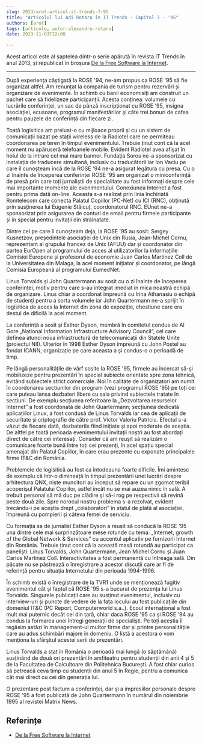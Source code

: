 ```yaml
---
slug: 2023/arot-articol-it-trends-7-95
title: "Articolul lui Adi Rotaru în IT Trends - Capitol 7 - '95"
authors: [arot]
tags: [articole, autor:alexandru.rotaru]
date: 2023-11-03T22:08

---
```


Acest articol este al șaptelea dintr-o serie apărută în revista IT Trends
în anul 2013, și republicat în broșura
[De la Free Software la Internet](https://cronica-it.github.io/arhiva/assets/2013/arot-brosura-a5-tipar.pdf).

<!-- truncate -->

---

După experiența câștigată la ROSE '94, ne-am propus ca ROSE '95 să fie
organizat altfel. Am renunțat la compania de turism pentru rezervări și organizare de evenimente. În schimb cu banii economisiți am construit un pachet care să fidelizeze participanții. Acesta conținea: volumele cu lucrările conferinței, un sac de pânză inscripționat cu ROSE
'95, insigna asociației, ecusoane, programul manifestărilor și câte
trei bonuri de cafea pentru pauzele de conferință din fiecare zi.

Toatã logisitica am preluat-o cu mijloace proprii și cu un sistem de comunicații bazat pe stații wireless de la Radiotel care ne permiteau coordonarea pe teren în timpul evenimentului. Trebuie ținut cont că la acel moment nu apăruseră telefoanele
mobile. Evident Radiotel avea afișat în holul de la intrare cel mai mare banner. Fundația Soros ne-a sponsorizat cu instalația de traducere simultană, inclusiv cu traducătorii iar Ion Vaciu pe care îl cunoșteam încă de la ROSE '94 ne-a asigurat legătura cu presa.
Cu o zi înainte de începerea conferinței ROSE '95 am organizat o miniconferință de presă prin care toți jurnaliștii de specialitate au fost informați despre cele mai importante momente ale evenimentului. Conexiunea Internet a fost pentru prima dată on-line. Aceasta s-a realizat prin linia închiriată Romtelecom
care conecta Palatul Copiilor (PC-Net) cu ICI (RNC), obținută prin susținerea lui Eugenie Stăicuț, coordonatorul RNC. EUnet ne-a sponsorizat prin asigurarea de conturi de email pentru firmele participante și în special pentru invitații din străinatate.

Dintre cei pe care îi cunoșteam deja, la ROSE '95 au sosit: Sergey Kusnetzov, președintele asociației de Unix din Rusia, Jean-Michel Cornu, reprezentant al grupului francez de Unix (AFUU) dar și coordonator din partea EurOpen al programului de acces al utilizatorilor la informațiile Comisiei Europene și profesorul de economie Juan Carlos Martínez Coll de la Universitatea din Malaga, la acel moment inițiator și coordonator, pe lângă Comisia Europeană al programului EumedNet.

Linus Torvalds și John Quartermann au sosit cu o zi înainte de începerea conferinței, motiv pentru care s-au integrat imediat în
mica noastră echipă de organizare. Linus chiar a coordonat împreună cu Irina Athanasiu o echipă de studenți pentru a sorta volumele iar John Quartermann ne-a sprijit în logisitica de acces la Internet din zona de expoziție, chestiune care era destul de dificilă la acel moment.

La conferință a sosit și Esther Dyson, membră în comitetul condus de Al Gore „National Information Infrastructure Advisory Council”, cel care definea atunci noua infrastructură de telecomunicații din Statele Unite (proiectul NII). Ulterior în 1998 Esther Dyson împreună cu John Postel au fondat ICANN, organizație pe care aceasta a și condus-o o perioadă de timp.

Pe lângă personalitățile de vârf sosite la ROSE '95, firmele au încercat să-și mobilizeze pentru prezentări în special subiecte orientate spre zona tehnică, evitând subiectele strict comerciale. Noi în calitate de organizatori am numit în coordonarea secțiunilor din program (vezi programul
ROSE '95) pe toți cei care puteau lansa dezbateri libere cu sala privind subiectele tratate în secțiuni. De exemplu secțiunea referitoare la „Dezvoltarea resurselor Internet” a fost coordonată de John Quartermann; secțiunea dedicată aplicațiilor Linux, a fost condusă de Linus Torvalds iar cea de aplicații de securitate și criptografie de către prof. Victor Valeriu Patriciu. Efectul s-a văzut de fiecare dată, dezbaterile fiind inițiate și apoi moderate de aceștia. De altfel pe toată perioada evenimentului invitații noștri au fost abordați direct de către cei interesați. Consider că am reușit să realizăm o comunicare foarte bună între toți cei prezenți, în acel spațiu special amenajat din Palatul Copiilor, în care erau prezente cu exponate principalele firme IT&C din România.

Problemele de logisitică au fost ca întodeauna foarte dificile. Îmi amintesc de exemplu că într-o dimineață în timpul prezentării unei lucrări despre arhitectura QNX, niște muncitori au început să repare cu un zgomot teribil acoperișul Palatului Copiilor, astfel încât nu se mai auzea nimic în sală. A trebuit personal să mă duc pe clădire și să-i rog pe respectivii să revină peste două zile. Spre norocul nostru problema s-a rezolvat, evident trecându-i pe aceștia drept „colaboratori” în statul de plată al asociației, împreună cu pompierii și câteva femei de serviciu.

Cu formația sa de jurnalist Esther Dyson a reușit să conducă la ROSE '95 una dintre cele mai surprinzătoare mese rotunde cu tema: „Internet, growth of the Global
Network & Services” cu accentul aplicativ pe furnizorii Internet din România. Trebuie ținut cont că la această masă rotundă au participat ca paneliști: Linus Torvalds, John Quartermann, Jean Michel Cornu și Juan Carlos Martinez Coll. Interactivitatea a fost permanentă cu întreaga sală. Din păcate nu se păstrează o înregistrare a acestor discuții care ar fi de referință pentru situația Internetului din perioada 1994-1996.

În schimb există o înregistrare de la TVR1 unde se menționează fugitiv evenimentul cât și faptul că ROSE '95 s-a bucurat de prezența lui Linus Torvalds. Singurele publicații care au susținut evenimentul, inclusiv cu interview-uri și puncte de vedere de la fața locului au fost publicațiile din domeniul IT&C (PC Report, Computerworld s.a..). Ecoul internațional a fost mult mai puternic decât cel din țară, chiar daca ROSE '95 ca și ROSE '94 au condus la formarea unei întregi generații de specialiști. Pe toți aceștia îi regăsim astăzi în management-ul multor firme dar și printre personalitățile care au adus schimbări majore în domeniu. O listă a acestora o vom menționa la sfârșitul acestei serii de prezentări.

Linus Torvalds a stat în România o perioadă mai lungă (o săptămână) susținând de două ori prezentări în amfiteatru pentru studenții din anii 4 și 5 de la Facultatea de Calcultoare din Politehnica București. A fost chiar curios să petreacă ceva timp cu studenții din anul 5 în Regie, pentru a comunica cât mai direct cu cei din generația lui.

O prezentare post factum a conferinței, dar și a impresiilor personale despre ROSE '95 a fost publicată de John Quartermann în numărul din noiembrie 1995 al revistei Matrix News.

## Referințe

- [De la Free Software la Internet](https://cronica-it.github.io/arhiva/assets/2013/arot-brosura-a5-tipar.pdf)

